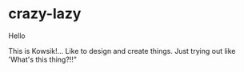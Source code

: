 # crazy-lazy

Hello

This is Kowsik!... Like to design and create things.
Just trying out like 'What's this thing?!!"
